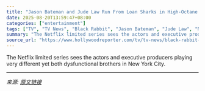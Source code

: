 ```yaml
---
title: "Jason Bateman and Jude Law Run From Loan Sharks in High-Octane ‘Black Rabbit’ Trailer"
date: 2025-08-20T13:59:47+08:00
categories: ["entertainment"]
tags: ["TV", "TV News", "Black Rabbit", "Jason Bateman", "Jude Law", "Netfix"]
summary: "The Netflix limited series sees the actors and executive producers playing very different yet both dysfunctional brothers in New York City."
source_url: "https://www.hollywoodreporter.com/tv/tv-news/black-rabbit-trailer-jason-bateman-jude-law-loan-sharks-1236348709/"
---
```


The Netflix limited series sees the actors and executive producers playing very different yet both dysfunctional brothers in New York City.

---

*来源: [原文链接](https://www.hollywoodreporter.com/tv/tv-news/black-rabbit-trailer-jason-bateman-jude-law-loan-sharks-1236348709/)*

